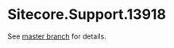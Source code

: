 # Sitecore.Support.13918

See [master branch](https://github.com/sitecoresupport/Sitecore.Support.13918) for details.